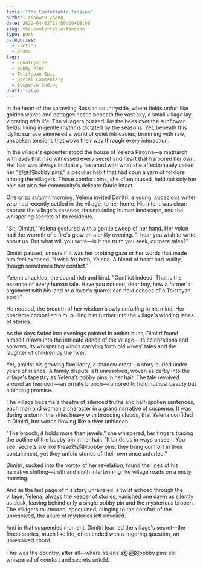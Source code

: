 ```yaml
---
title: "The Comfortable Tension"
author: Xiaowen Zhang
date: 2022-04-02T12:00:00+08:00
slug: the-comfortable-tension
type: post
categories:
  - Fiction
  - Drama
tags:
  - Countryside
  - Bobby Pins
  - Tolstoyan Epic
  - Social Commentary
  - Suspense Ending
draft: false
---
```


In the heart of the sprawling Russian countryside, where fields unfurl like golden waves and cottages nestle beneath the vast sky, a small village lay vibrating with life. The villagers buzzed like the bees over the sunflower fields, living in gentle rhythms dictated by the seasons. Yet, beneath this idyllic surface simmered a world of quiet intricacies, brimming with raw, unspoken tensions that wove their way through every interaction.

In the village's epicenter stood the house of Yelena Pirovna—a matriarch with eyes that had witnessed every secret and heart that harbored her own. Her hair was always intricately fastened with what she affectionately called her "舒适的bobby pins," a peculiar habit that had spun a yarn of folklore among the villagers. Those comfort pins, she often mused, held not only her hair but also the community's delicate fabric intact.

One crisp autumn morning, Yelena invited Dimitri, a young, audacious writer who had recently settled in the village, to her home. His intent was clear: capture the village's essence, its undulating human landscape, and the whispering secrets of its residents.

"Sit, Dimitri," Yelena gestured with a gentle sweep of her hand. Her voice had the warmth of a fire's glow on a chilly evening. "I hear you wish to write about us. But what will you write—is it the truth you seek, or mere tales?"

Dimitri paused, unsure if it was her probing gaze or her words that made him feel exposed. "I wish for both, Yelena. A blend of heart and reality, though sometimes they conflict."

Yelena chuckled, the sound rich and kind. "Conflict indeed. That is the essence of every human tale. Have you noticed, dear boy, how a farmer's argument with his land or a lover's quarrel can hold echoes of a Tolstoyan epic?"

He nodded, the breadth of her wisdom slowly unfurling in his mind. Her charisma compelled him, pulling him further into the village's winding lanes of stories.

As the days faded into evenings painted in amber hues, Dimitri found himself drawn into the intricate dance of the village—its celebrations and sorrows, its whispering winds carrying forth old wives' tales and the laughter of children by the river.

Yet, amidst his growing familiarity, a shadow crept—a story buried under years of silence. A family dispute left unresolved, woven as deftly into the village's tapestry as Yelena’s bobby pins in her hair. The tale revolved around an heirloom—an ornate brooch—rumored to hold not just beauty but a binding promise.

The village became a theatre of silenced truths and half-spoken sentences, each man and woman a character in a grand narrative of suspense. It was during a storm, the skies heavy with brooding clouds, that Yelena confided in Dimitri, her words flowing like a river unbidden.

"The brooch, it holds more than jewels," she whispered, her fingers tracing the outline of the bobby pin in her hair. "It binds us in ways unseen. You see, secrets are like these舒适的bobby pins; they bring comfort in their containment, yet they unfold stories of their own once unfurled."

Dimitri, sucked into the vortex of her revelation, found the lines of his narrative shifting—truth and myth intertwining like village roads on a misty morning.

And as the last page of his story unraveled, a twist echoed through the village. Yelena, always the keeper of stories, vanished one dawn as silently as dusk, leaving behind only a single bobby pin and the mysterious brooch. The villagers murmured, speculated, clinging to the comfort of the unresolved, the allure of mysteries left unveiled.

And in that suspended moment, Dimitri learned the village's secret—the finest stories, much like life, often ended with a lingering question, an unresolved chord.

This was the country, after all—where Yelena's舒适的bobby pins still whispered of comfort and secrets untold.